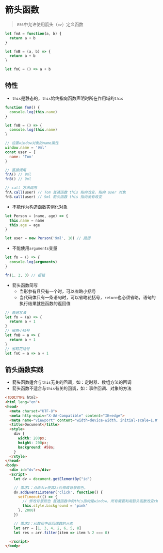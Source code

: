 # 箭头函数

> `ES6`中允许使用箭头（`=>`）定义函数

```javascript
let fnA = function(a, b) {
  return a + b
}

let fnB = (a, b) => {
  return a + b
}

let fnC = () => a + b
```

## 特性

- `this`是静态的，`this`始终指向函数声明时所在作用域的`this`

```javascript
function fnA() {
  console.log(this.name)
}

let fnB = () => {
  console.log(this.name)
}

// 设置window对象的name属性
window.name = '9ml'
const user = {
  name: 'Tom'
}

// 直接调用
fnA() // 9ml
fnB() // 9ml

// call 方法调用
fnA.call(user) // Tom 普通函数 this 指向改变，指向 user 对象
fnB.call(user) // 9ml 箭头函数 this 指向没有改变
```

- 不能作为构造函数实例化对象

```javascript
let Person = (name, age) => {
  this.name = name
  this.age = age
}

let user = new Person('9ml', 18) // 报错
```

- 不能使用`arguments`变量

```javascript
let fn = () => {
  console.log(arguments)
}

fn(1, 2, 3) // 报错
```

- 箭头函数简写
  - 当形参有且只有一个时，可以省略小括号
  - 当代码体只有一条语句时，可以省略花括号，`return`也必须省略，语句的执行结果就是函数的返回值

```javascript
// 普通写法
let fn = (a) => {
  return a + 1
}
// 省略小括号
let fnB = a => {
  return a + 1
}
// 省略花括号
let fnC = a => a + 1
```

## 箭头函数实践

- 箭头函数适合与`this`无关的回调，如：定时器、数组方法的回调
- 箭头函数不适合与`this`有关的回调，如：事件回调、对象的方法

```html
<!DOCTYPE html>
<html lang="en">
<head>
  <meta charset="UTF-8">
  <meta http-equiv="X-UA-Compatible" content="IE=edge">
  <meta name="viewport" content="width=device-width, initial-scale=1.0">
  <title>Document</title>
  <style>
    div {
      width: 200px;
      height: 200px;
      background: #58a;
    }
  </style>
</head>
<body>
  <div id="dv"></div>
  <script>
    let dv = document.getElementBy("id")

    // 需求1：点击div使其2s后修改背景颜色。
    dv.addEventListener('click', function() {
      setTimeout(() => {
        // 修改背景颜色 普通函数中的this指向是window，所有需要利用箭头函数改变this指向
        this.style.background = 'pink'
      }, 2000)
    })

    // 需求2：从数组中返回偶数的元素
    let arr = [1, 3, 4, 2, 6, 5, 8]
    let res = arr.filter(item => item % 2 === 0)

  </script>
</body>
```
